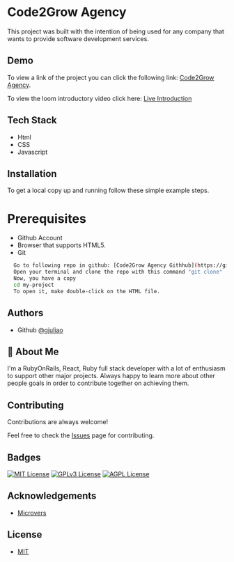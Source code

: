 # Code2Grow Agency

This project was built with the intention of being used for any company that wants to provide software development services.

## Demo

To view a link of the project you can click the following link: [Code2Grow Agency](https://gjuliao.github.io/code2grow_agency/).

To view the loom introductory video click here: [Live Introduction](www.loom.com/pending...)

## Tech Stack

- Html
- CSS
- Javascript

## Installation

To get a local copy up and running follow these simple example steps.

# Prerequisites

- Github Account
- Browser that supports HTML5.
- Git

```bash
  Go to following repo in github: [Code2Grow Agency Githhub](https://github.com/gjuliao/code2grow_agency).
  Open your terminal and clone the repo with this command "git clone" - https://github.com/gjuliao/code2grow_agency.
  Now, you have a copy
  cd my-project
  To open it, make double-click on the HTML file.
```

## Authors

- Github [@gjuliao](https://github.com/gjuliao)

## 🚀 About Me

I'm a RubyOnRails, React, Ruby full stack developer with a lot of enthusiasm to support other major projects. Always happy to learn more about other people goals in order to contribute together on achieving them.

## Contributing

Contributions are always welcome!

Feel free to check the [Issues](https://github.com/gjuliao/code2grow_agency/issues) page for contributing.

## Badges

[![MIT License](https://img.shields.io/badge/License-MIT-green.svg)](https://choosealicense.com/licenses/mit/)
[![GPLv3 License](https://img.shields.io/badge/License-GPL%20v3-yellow.svg)](https://opensource.org/licenses/)
[![AGPL License](https://img.shields.io/badge/license-AGPL-blue.svg)](http://www.gnu.org/licenses/agpl-3.0)

## Acknowledgements

- [Microvers](https://microverse.org)

## License

- [MIT](https://choosealicense.com/licenses/mit/)
